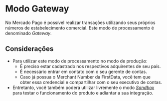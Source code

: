 # Modo Gateway

No Mercado Pago é possível realizar transações utilizando seus próprios números de estabelecimento comercial. Este modo de processamento é denominado _Gateway_.

## Considerações

* Para utilizar este modo de processamento no modo de produção:
	* É preciso estar cadastrado nos respectivos adquirentes de seu país.
	* É necessário entrar em contato com o seu gerente de contas.
	* Caso já possua o Merchant Number da FirstData, você tem que obter essa credencial e compartilhar com o seu executivo de contas.
* Entretanto, você também poderá utilizar livremente o modo [_Sandbox_](/guides/payments/api/testing.pt.md) para testar o funcionamento do produto e adiantar a sua integração.
